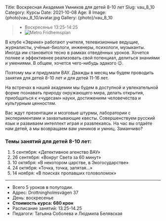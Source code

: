 Title: Воскресная Академия Умников для детей 8-10 лет
Slug: vau_8_10
Category: Курсы
Date: 2021-10-08
Age: 8
Image: {photo}vau_8_10/avatar.jpg
Gallery: {photo}/vau_8_10

> * Воскресенье 13:25-14:25
> * ![Metro]({static}/images/metro.png) Fridhemsplan

В клубе «Эврике» работают учителя, телевизионные ведущие, журналисты, учёные-биологи, инженеры, психологи, музыканты. Иногда им становится тесно в рамках отведённых уроков. Хочется полнее и эффективнее реализовать свой потенциал, делиться знаниями и умениями. В общем, хочется чего-нибудь эдакого 😉. 

Поэтому мы и придумали ВАУ. Дважды в месяц мы будем проводить занятия для детей 8-10 лет и для детей 11-16 лет.

На встречах в нашей академии мы будем в доступной и увлекательной форме познавать природу окружающего мира, делать открытия, приобщаться к «чудесам» науки, достижениям человечества и культурным ценностям. 

Вас ждут презентации и мозговые штурмы, лаборатории с экспериментами и захватывающие квесты. Совершенствуем русский язык и развиваем интеллект играя и развлекаясь.
На час вы отдаёте нам детей, а мы возвращаем вам умников и умниц. Заманчиво?
             
### Темы занятий  для детей 8-10 лет: 

1. 5 сентября:  «Детективное агенство ВАУ»
2. 26 сентября: «Вокруг Света за 60 минут»
3. 10 октября:   «В некотором царстве, в Экогосударстве»
4. 24 октября:   «Точка, точка, запятая...»
5. 14 ноября:    «В поисках пропавших головоломок»

---

* Всего 5 уроков в полугодии.
* Адрес: Drottningholmsvägen 37 
* День:  воскресенье
* **Стоимость курса: 680 крон**
* Расписание занятий: 13.25-14.25
* Педагоги: Татьяна Соболева и Людмила Белявская
